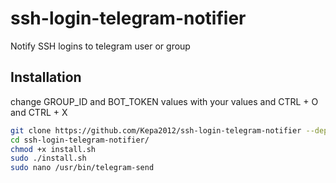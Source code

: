 # ssh-login-telegram-notifier
Notify SSH logins to telegram user or group

## Installation
change GROUP_ID and BOT_TOKEN values with your values and CTRL + O and CTRL + X 
```bash
git clone https://github.com/Kepa2012/ssh-login-telegram-notifier --depth=1
cd ssh-login-telegram-notifier/
chmod +x install.sh
sudo ./install.sh
sudo nano /usr/bin/telegram-send
```
